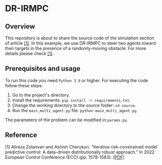 # DR-IRMPC
## Overview
This repository is about to share the source code of the simulation section of article [[1]](https://github.com/alirezazolanvari/DR-IRMPC/blob/main/README.md#reference). In this example, we use DR-IRMPC to steer two agents toward their targets in the presence of a randomly-moving obstacle. For more details please check [[1]](https://github.com/alirezazolanvari/DR-IRMPC/blob/main/README.md#reference).
## Prerequisites and usage
To run this code you need `Python 3.9` or higher. For executing the code follow these steps:
  1. Go to the project's directory.
  2. Install the requirements: `pip install -r requirements.txt`.
  3. Change the working directory to the source folder: `cd source`.
  4. Run the `main_multi_agent.py` file: `python main_multi_agent.py`.

The parameters of the problem can be modified in `params.py`.
## Reference
[1] Alireza Zolanvari and Ashish Cherukuri. "Iterative risk-constrained model predictive control: A data-driven distributionally robust approach." In 2022 European Control Conference (ECC) (pp. 1578-1583). [[PDF]](https://arxiv.org/pdf/2111.12977)
